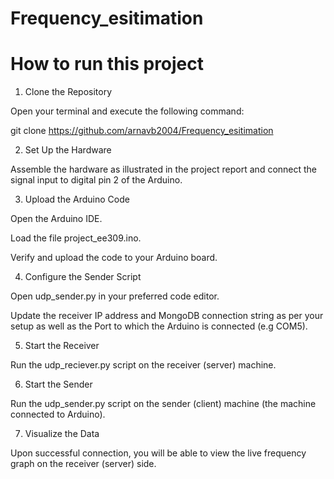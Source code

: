 # Frequency_esitimation

# How to run this project 

1. Clone the Repository
   
Open your terminal and execute the following command:

git clone https://github.com/arnavb2004/Frequency_esitimation

2. Set Up the Hardware
   
Assemble the hardware as illustrated in the project report and connect the signal input to digital pin 2 of the Arduino.

3. Upload the Arduino Code

Open the Arduino IDE.

Load the file project_ee309.ino.

Verify and upload the code to your Arduino board.

4. Configure the Sender Script

Open udp_sender.py in your preferred code editor.

Update the receiver IP address and MongoDB connection string as per your setup as well as the Port to which the Arduino is connected (e.g COM5).

5. Start the Receiver

Run the udp_reciever.py script on the receiver (server) machine.

6. Start the Sender

Run the udp_sender.py script on the sender (client) machine (the machine connected to Arduino).

7. Visualize the Data

Upon successful connection, you will be able to view the live frequency graph on the receiver (server) side.

